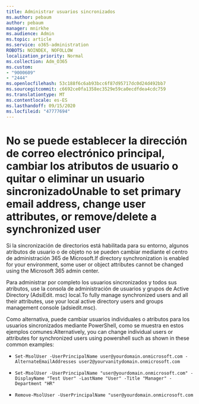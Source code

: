 ```yaml
---
title: Administrar usuarios sincronizados
ms.author: pebaum
author: pebaum
manager: mnirkhe
ms.audience: Admin
ms.topic: article
ms.service: o365-administration
ROBOTS: NOINDEX, NOFOLLOW
localization_priority: Normal
ms.collection: Adm_O365
ms.custom:
- "9000609"
- "2444"
ms.openlocfilehash: 53c188f6c6ab93bcc6f87d95717dc0d24d492bb7
ms.sourcegitcommit: c6692ce0fa1358ec3529e59ca0ecdfdea4cdc759
ms.translationtype: MT
ms.contentlocale: es-ES
ms.lasthandoff: 09/15/2020
ms.locfileid: "47777694"
---
```

# <a name="unable-to-set-primary-email-address-change-user-attributes-or-removedelete-a-synchronized-user"></a><span data-ttu-id="96710-102">No se puede establecer la dirección de correo electrónico principal, cambiar los atributos de usuario o quitar o eliminar un usuario sincronizado</span><span class="sxs-lookup"><span data-stu-id="96710-102">Unable to set primary email address, change user attributes, or remove/delete a synchronized user</span></span>

<span data-ttu-id="96710-103">Si la sincronización de directorios está habilitada para su entorno, algunos atributos de usuario o de objeto no se pueden cambiar mediante el centro de administración 365 de Microsoft.</span><span class="sxs-lookup"><span data-stu-id="96710-103">If directory synchronization is enabled for your environment, some user or object attributes cannot be changed using the Microsoft 365 admin center.</span></span>

<span data-ttu-id="96710-104">Para administrar por completo los usuarios sincronizados y todos sus atributos, use la consola de administración de usuarios y grupos de Active Directory (AdsiEdit. msc) local.</span><span class="sxs-lookup"><span data-stu-id="96710-104">To fully manage synchronized users and all their attributes, use your local active directory users and groups management console (adsiedit.msc).</span></span>  

<span data-ttu-id="96710-105">Como alternativa, puede cambiar usuarios individuales o atributos para los usuarios sincronizados mediante PowerShell, como se muestra en estos ejemplos comunes:</span><span class="sxs-lookup"><span data-stu-id="96710-105">Alternatively, you can change individual users or attributes for synchronized users using powershell such as shown in these common examples:</span></span> 
- `Set-MsolUser -UserPrincipalName user@yourdomain.onmicrosoft.com -AlternateEmailAddresses user2@yourvanitydomain.onmicrosoft.com`

- `Set-MsolUser -UserPrincipalName "user@yourdomain.onmicrosoft.com" -DisplayName "Test User" -LastName "User" -Title "Manager" -Department "HR"`

- `Remove-MsolUser -UserPrincipalName "user@yourdomain.onmicrosoft.com`
